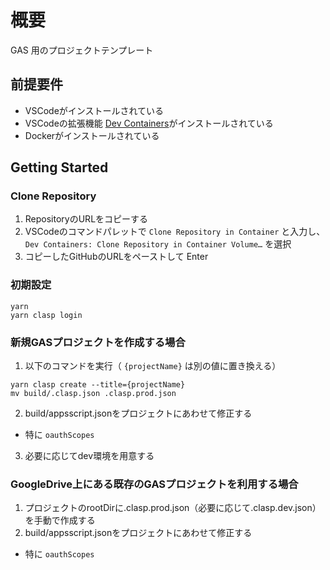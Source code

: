 # 概要

GAS 用のプロジェクトテンプレート


## 前提要件

- VSCodeがインストールされている
- VSCodeの拡張機能 [Dev Containers](https://marketplace.visualstudio.com/items?itemName=ms-vscode-remote.remote-containers)がインストールされている
- Dockerがインストールされている




## Getting Started

### Clone Repository

1. RepositoryのURLをコピーする
1. VSCodeのコマンドパレットで `Clone Repository in Container` と入力し、`Dev Containers: Clone Repository in Container Volume…` を選択
1. コピーしたGitHubのURLをペーストして Enter



### 初期設定

```
yarn
yarn clasp login
```


### 新規GASプロジェクトを作成する場合

1. 以下のコマンドを実行（ `{projectName}` は別の値に置き換える）

```
yarn clasp create --title={projectName}
mv build/.clasp.json .clasp.prod.json
```

2. build/appsscript.jsonをプロジェクトにあわせて修正する
  - 特に `oauthScopes`

3. 必要に応じてdev環境を用意する


### GoogleDrive上にある既存のGASプロジェクトを利用する場合

1. プロジェクトのrootDirに.clasp.prod.json（必要に応じて.clasp.dev.json）を手動で作成する
1. build/appsscript.jsonをプロジェクトにあわせて修正する
  - 特に `oauthScopes`
